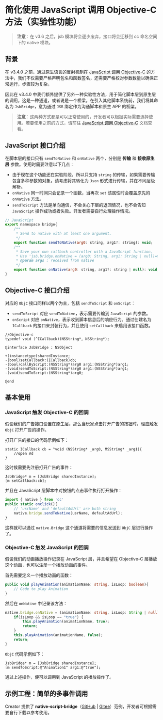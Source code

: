 # 简化使用 JavaScript 调用 Objective-C 方法（实验性功能）

> **注意**：在 v3.6 之后，jsb 模块将会逐步废弃，接口将会迁移到 cc 命名空间下的 native 模块。

## 背景

在 v3.4.0 之前，通过原生语言的反射机制在 [JavaScript 调用 Objective-C](./oc-reflection.md) 的方法中，我们不仅需要严格声明包名和函数签名，还需要严格校对参数数量以确保正常运行，步骤较为复杂。

因此在 v3.4.0 中我们额外提供了另外一种实验性方法，用于简化脚本层到原生层的调用。这是一种通道，或者说是一个桥梁，在引入其他脚本系统前，我们将其命名为 `JsbBridge`，意为通过 `JSB` 绑定作为沟通脚本和原生 APP 的桥梁。

> **注意**：这两种方式都是可以正常使用的，开发者可以根据实际需要选择使用。若要使用之前的方式，请前往 [JavaScript 调用 Objective-C](./oc-reflection.md) 文档查看。

## JavaScript 接口介绍

在脚本层的接口只有 `sendToNative` 和 `onNative` 两个，分别是 **传输** 和 **接收原生层** 参数。使用时需要注意以下几点：

- 由于现在这个功能还在实验阶段，所以只支持 `string` 的传输，如果需要传输包含多种参数的对象，请考虑将其转化为 `Json` 形式进行传输，并在不同层级解析。
- `onNative` 同一时间只会记录一个函数，当再次 `set` 该属性时会覆盖原先的 `onNative` 方法。
- `sendToScript` 方法是单向通信，不会关心下层的返回情况，也不会告知 `JavaScript` 操作成功或者失败。开发者需要自行处理操作情况。

```js
// JavaScript
export namespace bridge{
    /**
     * Send to native with at least one argument.
     */
    export function sendToNative(arg0: string, arg1?: string): void;
    /**
     * Save your own callback controller with a JavaScript function,
     * Use 'jsb.bridge.onNative = (arg0: String, arg1: String | null)=>{...}'
     * @param args : received from native
     */
    export function onNative(arg0: string, arg1?: string | null): void;
}
```

## Objective-C 接口介绍

对应的 `ObjC` 接口同样以两个为主，包括 `sendToScript` 和 `onScript`：

- `sendToScript` 对应 `sendToNative`，表示需要传输到 `JavaScript` 的参数。
- `onScript` 对应 `onNative`，表示收到脚本信息后的响应行为。通过创建名为 `ICallback` 的接口来封装行为，并且使用 `setCallback` 来启用该接口函数。

```objc
//Objective-c
typedef void (^ICallback)(NSString*, NSString*);

@interface JsbBridge : NSObject

+(instancetype)sharedInstance;
-(bool)setCallback:(ICallback)cb;
-(bool)callByScript:(NSString*)arg0 arg1:(NSString*)arg1;
-(void)sendToScript:(NSString*)arg0 arg1:(NSString*)arg1;
-(void)sendToScript:(NSString*)arg0;

@end
```

## 基本使用

### JavaScript 触发 Objective-C 的回调

假设我们的广告接口设置在原生层，那么当玩家点击打开广告的按钮时，理应触发 `ObjC` 打开广告的操作。

打开广告的接口的代码示例如下：

```ObjC
static ICallback cb = ^void (NSString* _arg0, MSString* _arg1){
    //open Ad
}
```

这时候需要先注册打开广告的事件：

```ObjC
JsbBridge* m = [JsbBridge sharedInstance];
[m setCallback:cb];
```

并且在 JavaScript 层脚本中对按钮的点击事件执行打开操作：

```ts
import { native } from 'cc'
public static onclick(){
    // 'usrName' and 'defaultAdUrl' are both string
    native.bridge.sendToNative(usrName, defaultAdUrl);
} 
```

这样就可以通过 `native.Bridge` 这个通道将需要的信息发送到 `ObjC` 层进行操作了。

### Objective-C 触发 JavaScript 的回调

假设我们的动画播放操作记录在 JavaScript 层，并且希望在 Objective-C 层播放这个动画，也可以注册一个播放动画的事件。

首先需要定义一个播放动画的函数：

```ts
public void playAnimation(animationName: string, isLoop: boolean){
    // Code to play Animation
}
```

然后在 `onNative` 中记录该方法：

```ts
native.bridge.onNative = (animationName: string, isLoop: String | null):void=>{
    if(isLoop && isLoop == "true") {
        this.playAnimation(animationName, true);
        return;
    }
    this.playAnimation(animationName, false);
    return;
}
```

`ObjC` 代码示例如下：

```ObjC
JsbBridge* m = [JsbBridge sharedInstance];
[m sendToScript:@"Animation1" arg1:@"true"];
```

通过上述操作，便可以调用到 JavaScript 的播放操作了。

## 示例工程：简单的多事件调用

Creator 提供了 **native-script-bridge**（[GitHub](https://github.com/cocos-creator/example-3d/tree/v3.5/native-script-bridge) | [Gitee](https://gitee.com/mirrors_cocos-creator/example-3d/tree/v3.5/native-script-bridge)）范例，开发者可根据需要自行下载以参考使用。
